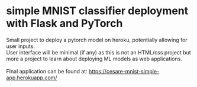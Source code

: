 # simple MNIST classifier deployment with Flask and PyTorch

Small project to deploy a pytorch model on heroku, potentially allowing for user inputs.<br> 
User interface will be minimal (if any) as this is not an HTML/css project but more a project to learn about deploying ML models as web applications.<br><br>
FInal application can be found at: https://cesare-mnist-simple-app.herokuapp.com/

